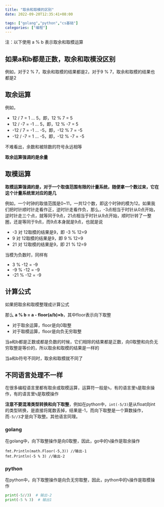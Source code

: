```yaml
---
title: "取余和取模的区别"
date: 2022-09-20T12:35:41+08:00

tags: ["golang","python","cs基础"]
categories: ["编程"]
---
```


注：以下使用 a % b 表示取余和取模运算

## 如果a和b都是正数，取余和取模没区别

例如，对于2 % 7，取余和取模的结果都是2，对于9 % 7，取余和取模的结果也都是2

## 取余运算

例如，

- 12 / 7 = 1 ... 5，即，12 % 7 = 5
- 12 / -7 = -1 ... 5，即，12 % -7 = 5
- -12 / 7 = -1 ... -5，即，-12 % 7 = -5
- -12 / -7 = 1 ... -5，即，-12 % -7 = -5

不难看出，余数和被除数的符号永远相等

**取余运算强调的是余量**

## 取模运算

**取模运算强调的是，对于一个取值范围有限的计量系统，随便拿一个数过来，它在这个计量系统里对应的是几**

例如，一个时钟的取值范围是0~11，一共12个数，即这个时钟的模为12。如果我们把时针顺时针走看作正，逆时针走看作负，那么，-3点相当于时针从0点开始，逆时针走三个点，就等同于9点，21点相当于时针从9点开始，顺时针转了一整圈，还是等同于9点，而9点本身就是9点，也就是说

- -3 对 12取模的结果是9，即 -3 % 12=9
- 9 对 12取模的结果是9，即 9 % 12=9
- 21 对 12取模的结果是9，即 21 % 12=9

当模为负数时，同样有

- 3 % -12 = -9
- -9 % -12 = -9
- -21 % -12 = -9

## 计算公式

如果把取余和取模整理成计算公式

那么 **a % b = a - floor(a/b)×b**，其中floor表示向下取整
  - 对于取余运算，floor是向0取整
  - 对于取模运算，floor是向负无穷取整

当a和b都是正数或都是负数的时候，它们相除的结果都是正数，向0取整和向负无穷取整是等价的，所以取余和取模的结果是一样的

当a和b符号不同时，取余和取模就不同了

## 不同语言处理不一样

在很多编程语言里都有取余或取模运算，运算符一般是`%`，有的语言里`%`是取余操作，有的语言里`%`是取模操作

**注意不要混淆类型转换和向下取整**，例如在python中，`int(-5/3)`是从float向int的类型转换，是直接将尾数丢掉，结果是-1，而向下取整是一个算数操作，而`-5//3`才是向下取整。其他语言同理。

### golang

在golang中，向下取整操作是向0取整，因此，go中的`%`操作是取余操作

```golang
fmt.Println(math.Floor(-5,3)) //输出-1
fmt.Println(-5 % 3) //输出-2
```

### python

在python中，向下取整操作是向负无穷取整，因此，python中的`%`操作是取模操作

```python
print(-5//3)  # 输出-2
print(-5 % 3)  # 输出1
```

